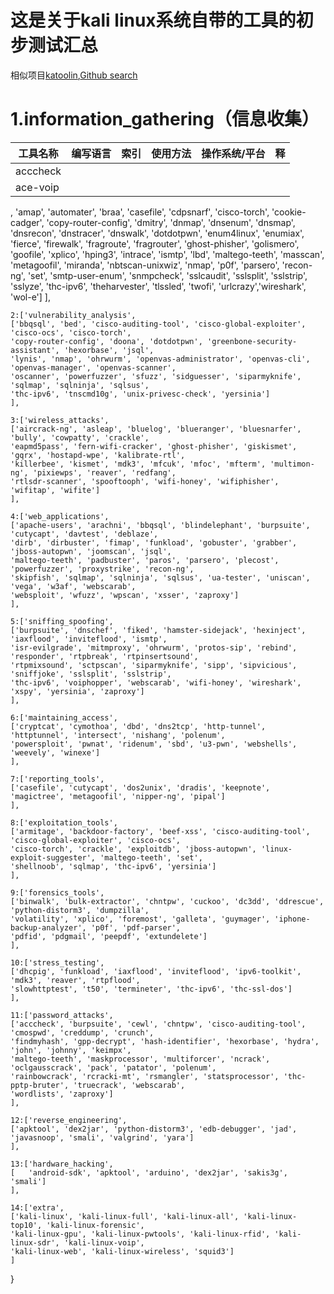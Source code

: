 # 这是关于kali linux系统自带的工具的初步测试汇总
相似项目[katoolin](https://github.com/LionSec/katoolin),[Github search](https://github.com/search?l=Python&q=kali+linux&type=Repositories&utf8=%E2%9C%93)



# 1.information_gathering（信息收集）
|工具名称|编写语言|索引|使用方法|操作系统/平台|释|
|-------|-------|---|-------|------------|--|
|acccheck|||||
|ace-voip|||||
, 'amap', 'automater', 'braa', 'casefile', 'cdpsnarf', 'cisco-torch', 
	'cookie-cadger', 'copy-router-config', 'dmitry', 'dnmap', 'dnsenum', 'dnsmap', 'dnsrecon',
	'dnstracer', 'dnswalk', 'dotdotpwn', 'enum4linux', 'enumiax', 'fierce', 'firewalk', 'fragroute',
	'fragrouter', 'ghost-phisher', 'golismero', 'goofile', 'xplico', 'hping3', 'intrace', 'ismtp',
	'lbd', 'maltego-teeth', 'masscan', 'metagoofil', 'miranda', 'nbtscan-unixwiz', 'nmap', 'p0f',
	'parsero', 'recon-ng', 'set', 'smtp-user-enum', 'snmpcheck', 'sslcaudit', 'sslsplit', 'sslstrip',
	'sslyze', 'thc-ipv6', 'theharvester', 'tlssled', 'twofi', 'urlcrazy','wireshark', 'wol-e']
	],
	
	2:['vulnerability_analysis',
	['bbqsql', 'bed', 'cisco-auditing-tool', 'cisco-global-exploiter', 'cisco-ocs', 'cisco-torch',
	'copy-router-config', 'doona', 'dotdotpwn', 'greenbone-security-assistant', 'hexorbase', 'jsql',
	'lynis', 'nmap', 'ohrwurm', 'openvas-administrator', 'openvas-cli', 'openvas-manager', 'openvas-scanner',
	'oscanner', 'powerfuzzer', 'sfuzz', 'sidguesser', 'siparmyknife', 'sqlmap', 'sqlninja', 'sqlsus',
	'thc-ipv6', 'tnscmd10g', 'unix-privesc-check', 'yersinia']
	],

	3:['wireless_attacks',
	['aircrack-ng', 'asleap', 'bluelog', 'blueranger', 'bluesnarfer', 'bully', 'cowpatty', 'crackle', 
	'eapmd5pass', 'fern-wifi-cracker', 'ghost-phisher', 'giskismet', 'gqrx', 'hostapd-wpe', 'kalibrate-rtl',
	'killerbee', 'kismet', 'mdk3', 'mfcuk', 'mfoc', 'mfterm', 'multimon-ng', 'pixiewps', 'reaver', 'redfang',
	'rtlsdr-scanner', 'spooftooph', 'wifi-honey', 'wifiphisher', 'wifitap', 'wifite']
	],

	4:['web_applications',
	['apache-users', 'arachni', 'bbqsql', 'blindelephant', 'burpsuite', 'cutycapt', 'davtest', 'deblaze', 
	'dirb', 'dirbuster', 'fimap', 'funkload', 'gobuster', 'grabber', 'jboss-autopwn', 'joomscan', 'jsql',
	'maltego-teeth', 'padbuster', 'paros', 'parsero', 'plecost', 'powerfuzzer', 'proxystrike', 'recon-ng',
	'skipfish', 'sqlmap', 'sqlninja', 'sqlsus', 'ua-tester', 'uniscan', 'vega', 'w3af', 'webscarab',
	'websploit', 'wfuzz', 'wpscan', 'xsser', 'zaproxy']
	],

	5:['sniffing_spoofing',
	['burpsuite', 'dnschef', 'fiked', 'hamster-sidejack', 'hexinject', 'iaxflood', 'inviteflood', 'ismtp',
	'isr-evilgrade', 'mitmproxy', 'ohrwurm', 'protos-sip', 'rebind', 'responder', 'rtpbreak', 'rtpinsertsound',
	'rtpmixsound', 'sctpscan', 'siparmyknife', 'sipp', 'sipvicious', 'sniffjoke', 'sslsplit', 'sslstrip',
	'thc-ipv6', 'voiphopper', 'webscarab', 'wifi-honey', 'wireshark', 'xspy', 'yersinia', 'zaproxy']
	],

	6:['maintaining_access',
	['cryptcat', 'cymothoa', 'dbd', 'dns2tcp', 'http-tunnel', 'httptunnel', 'intersect', 'nishang', 'polenum',
	'powersploit', 'pwnat', 'ridenum', 'sbd', 'u3-pwn', 'webshells', 'weevely', 'winexe']
	],

	7:['reporting_tools',
	['casefile', 'cutycapt', 'dos2unix', 'dradis', 'keepnote', 'magictree', 'metagoofil', 'nipper-ng', 'pipal']
	],

	8:['exploitation_tools',
	['armitage', 'backdoor-factory', 'beef-xss', 'cisco-auditing-tool', 'cisco-global-exploiter', 'cisco-ocs', 
	'cisco-torch', 'crackle', 'exploitdb', 'jboss-autopwn', 'linux-exploit-suggester', 'maltego-teeth', 'set', 
	'shellnoob', 'sqlmap', 'thc-ipv6', 'yersinia']
	],

	9:['forensics_tools',
	['binwalk', 'bulk-extractor', 'chntpw', 'cuckoo', 'dc3dd', 'ddrescue', 'python-distorm3', 'dumpzilla', 
	'volatility', 'xplico', 'foremost', 'galleta', 'guymager', 'iphone-backup-analyzer', 'p0f', 'pdf-parser', 
	'pdfid', 'pdgmail', 'peepdf', 'extundelete']
	],

	10:['stress_testing',
	['dhcpig', 'funkload', 'iaxflood', 'inviteflood', 'ipv6-toolkit', 'mdk3', 'reaver', 'rtpflood', 
	'slowhttptest', 't50', 'termineter', 'thc-ipv6', 'thc-ssl-dos']
	],

	11:['password_attacks',
	['acccheck', 'burpsuite', 'cewl', 'chntpw', 'cisco-auditing-tool', 'cmospwd', 'creddump', 'crunch', 
	'findmyhash', 'gpp-decrypt', 'hash-identifier', 'hexorbase', 'hydra', 'john', 'johnny', 'keimpx', 
	'maltego-teeth', 'maskprocessor', 'multiforcer', 'ncrack', 'oclgausscrack', 'pack', 'patator', 'polenum', 
	'rainbowcrack', 'rcracki-mt', 'rsmangler', 'statsprocessor', 'thc-pptp-bruter', 'truecrack', 'webscarab', 
	'wordlists', 'zaproxy']
	],

	12:['reverse_engineering',
	['apktool', 'dex2jar', 'python-distorm3', 'edb-debugger', 'jad', 'javasnoop', 'smali', 'valgrind', 'yara']
	],

	13:['hardware_hacking',
	[	'android-sdk', 'apktool', 'arduino', 'dex2jar', 'sakis3g', 'smali']
	],

	14:['extra',
	['kali-linux', 'kali-linux-full', 'kali-linux-all', 'kali-linux-top10', 'kali-linux-forensic', 
	'kali-linux-gpu', 'kali-linux-pwtools', 'kali-linux-rfid', 'kali-linux-sdr', 'kali-linux-voip', 
	'kali-linux-web', 'kali-linux-wireless', 'squid3']
	]
}


